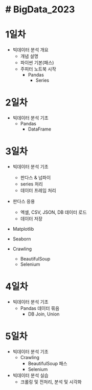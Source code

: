 # # BigData_2023

# 1일차
- 빅데이터 분석 개요 
    - 개념 설명
    - 파이썬 기본(패스)
    - 주피터 노트북 시작 
        - Pandas
            - Series

# 2일차 
- 빅데이터 분석 기초 
    - Pandas
        - DataFrame

# 3일차 
- 빅데이터 분석 기초 
    - 판다스 & 넘파이 
    - series 처리 
    - 데이터 프레임 처리

- 판다스 응용
    - 엑셀, CSV, JSON, DB 데이터 로드 
    - 데이터 저장

- Matplotlib
- Seaborn
- Crawling
    - BeautifulSoup
    - Selenium

# 4일차 
- 빅데이터 분석 기초
    - Pandas 데이터 묶음
        - DB Join, Union

# 5일차 
- 빅데이터 분석 기초 
    - Crawling
        - BeautifulSoup 패스
        - Selenium
- 빅데이터 분석 실습 
    - 크롤링 및 전처리, 분석 및 시각화 

